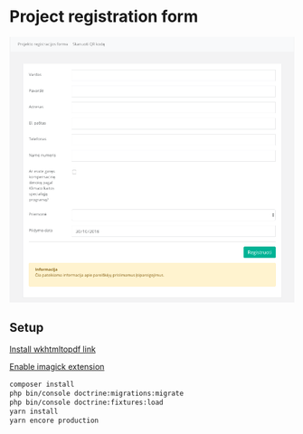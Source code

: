 Project registration form
=========================
![Alt text](assets/img/project_registration_form.png)

## Setup
[Install wkhtmltopdf link](https://wkhtmltopdf.org)

[Enable imagick extension](http://php.net/manual/en/book.imagick.php)
```
composer install
php bin/console doctrine:migrations:migrate
php bin/console doctrine:fixtures:load
yarn install
yarn encore production
```
